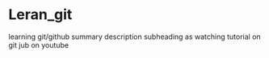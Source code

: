 # Leran_git
learning git/github
summary description
subheading as watching tutorial on git jub on youtube
